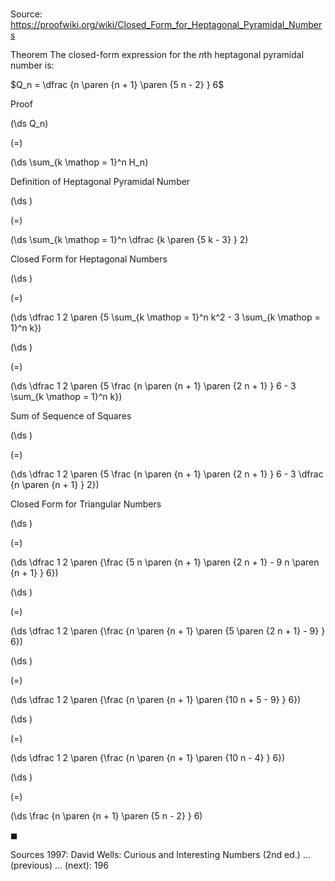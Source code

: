 # 

Source: https://proofwiki.org/wiki/Closed_Form_for_Heptagonal_Pyramidal_Numbers

Theorem
The closed-form expression for the $n$th heptagonal pyramidal number is:

$Q_n = \dfrac {n \paren {n + 1} \paren {5 n - 2} } 6$


Proof













\(\ds Q_n\)

\(=\)







\(\ds \sum_{k \mathop = 1}^n H_n\)





Definition of Heptagonal Pyramidal Number














\(\ds \)

\(=\)







\(\ds \sum_{k \mathop = 1}^n \dfrac {k \paren {5 k - 3} } 2\)





Closed Form for Heptagonal Numbers














\(\ds \)

\(=\)







\(\ds \dfrac 1 2 \paren {5 \sum_{k \mathop = 1}^n k^2 - 3 \sum_{k \mathop = 1}^n k}\)




















\(\ds \)

\(=\)







\(\ds \dfrac 1 2 \paren {5 \frac {n \paren {n + 1} \paren {2 n + 1} } 6 - 3 \sum_{k \mathop = 1}^n k}\)





Sum of Sequence of Squares














\(\ds \)

\(=\)







\(\ds \dfrac 1 2 \paren {5 \frac {n \paren {n + 1} \paren {2 n + 1} } 6 - 3 \dfrac {n \paren {n + 1} } 2}\)





Closed Form for Triangular Numbers














\(\ds \)

\(=\)







\(\ds \dfrac 1 2 \paren {\frac {5 n \paren {n + 1} \paren {2 n + 1} - 9 n \paren {n + 1} } 6}\)




















\(\ds \)

\(=\)







\(\ds \dfrac 1 2 \paren {\frac {n \paren {n + 1} \paren {5 \paren {2 n + 1} - 9} } 6}\)




















\(\ds \)

\(=\)







\(\ds \dfrac 1 2 \paren {\frac {n \paren {n + 1} \paren {10 n + 5 - 9} } 6}\)




















\(\ds \)

\(=\)







\(\ds \dfrac 1 2 \paren {\frac {n \paren {n + 1} \paren {10 n - 4} } 6}\)




















\(\ds \)

\(=\)







\(\ds \frac {n \paren {n + 1} \paren {5 n - 2} } 6\)









$\blacksquare$


Sources
1997: David Wells: Curious and Interesting Numbers (2nd ed.) ... (previous) ... (next): $196$




